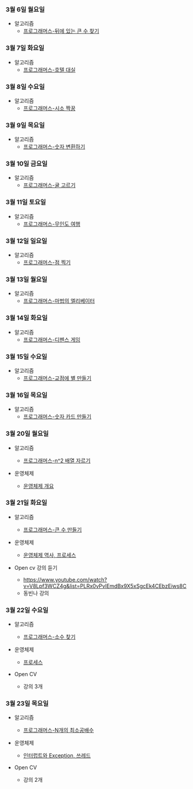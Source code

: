### 3월 6일 월요일

- 알고리즘
  - [프로그래머스-뒤에 있는 큰 수 찾기](https://github.com/sc303030/algorithm_practice/blob/ecaafaa14329285603c1285858357d428436ec48/%ED%94%84%EB%A1%9C%EA%B7%B8%EB%9E%98%EB%A8%B8%EC%8A%A4/%5B%ED%94%84%EB%A1%9C%EA%B7%B8%EB%9E%98%EB%A8%B8%EC%8A%A4%5D%20%EB%92%A4%EC%97%90%20%EC%9E%88%EB%8A%94%20%ED%81%B0%20%EC%88%98%20%EC%B0%BE%EA%B8%B0.md)

### 3월 7일 화요일

- 알고리즘
  - [프로그래머스-호텔 대실](https://github.com/sc303030/algorithm_practice/blob/1deef6204618de459d90a6063101ba872d080c09/%ED%94%84%EB%A1%9C%EA%B7%B8%EB%9E%98%EB%A8%B8%EC%8A%A4/%5B%ED%94%84%EB%A1%9C%EA%B7%B8%EB%9E%98%EB%A8%B8%EC%8A%A4%5D%20%ED%98%B8%ED%85%94%20%EB%8C%80%EC%8B%A4%20%ED%8C%8C%EC%9D%B4%EC%8D%AC.md)

### 3월 8일 수요일

- 알고리즘
  - [프로그래머스-시소 짝꿍](https://github.com/sc303030/algorithm_practice/blob/bc92554914a654da97ca6046e41abc171b3803eb/%ED%94%84%EB%A1%9C%EA%B7%B8%EB%9E%98%EB%A8%B8%EC%8A%A4/%5B%ED%94%84%EB%A1%9C%EA%B7%B8%EB%9E%98%EB%A8%B8%EC%8A%A4%5D%20%EC%8B%9C%EC%86%8C%20%EC%A7%9D%EA%BF%8D.md)

### 3월 9일 목요일

- 알고리즘
  - [프로그래머스-숫자 변환하기](https://github.com/sc303030/algorithm_practice/blob/5af28a210a49a1dd04cabfac0a8ac95c26de9269/%ED%94%84%EB%A1%9C%EA%B7%B8%EB%9E%98%EB%A8%B8%EC%8A%A4/%5B%ED%94%84%EB%A1%9C%EA%B7%B8%EB%9E%98%EB%A8%B8%EC%8A%A4%5D%20%EC%88%AB%EC%9E%90%20%EB%B3%80%ED%99%98%ED%95%98%EA%B8%B0.md)

### 3월 10일 금요일

- 알고리즘
  - [프로그래머스-귤 고르기](https://github.com/sc303030/algorithm_practice/blob/ecf996399bff86b73a1b85a873105737cde23c68/%ED%94%84%EB%A1%9C%EA%B7%B8%EB%9E%98%EB%A8%B8%EC%8A%A4/%5B%ED%94%84%EB%A1%9C%EA%B7%B8%EB%9E%98%EB%A8%B8%EC%8A%A4%5D%20%EA%B7%A4%20%EA%B3%A0%EB%A5%B4%EA%B8%B0%20%ED%8C%8C%EC%9D%B4%EC%8D%AC.md)

### 3월 11일 토요일

- 알고리즘
  - [프로그래머스-무인도 여행](https://github.com/sc303030/algorithm_practice/blob/6f6c32c5ed2de16b7ed05419f12d38c342d7d95a/%ED%94%84%EB%A1%9C%EA%B7%B8%EB%9E%98%EB%A8%B8%EC%8A%A4/%5B%ED%94%84%EB%A1%9C%EA%B7%B8%EB%9E%98%EB%A8%B8%EC%8A%A4%5D%20%EB%AC%B4%EC%9D%B8%EB%8F%84%20%EC%97%AC%ED%96%89%20%ED%8C%8C%EC%9D%B4%EC%8D%AC.md)

### 3월 12일 일요일

- 알고리즘
  - [프로그래머스-점 찍기](https://github.com/sc303030/algorithm_practice/blob/409470300b4e2306a4bba2e9ae0ed1d50566eb41/%ED%94%84%EB%A1%9C%EA%B7%B8%EB%9E%98%EB%A8%B8%EC%8A%A4/%5B%ED%94%84%EB%A1%9C%EA%B7%B8%EB%9E%98%EB%A8%B8%EC%8A%A4%5D%20%EC%A0%90%20%EC%B0%8D%EA%B8%B0%20%ED%8C%8C%EC%9D%B4%EC%8D%AC.md)

### 3월 13일 월요일

- 알고리즘
  - [프로그래머스-마법의 엘리베이터](https://github.com/sc303030/algorithm_practice/blob/bb4b48059ed7e6f465f3beae69e2f4a5df393929/%ED%94%84%EB%A1%9C%EA%B7%B8%EB%9E%98%EB%A8%B8%EC%8A%A4/%5B%ED%94%84%EB%A1%9C%EA%B7%B8%EB%9E%98%EB%A8%B8%EC%8A%A4%5D%20%EB%A7%88%EB%B2%95%EC%9D%98%20%EC%97%98%EB%A6%AC%EB%B2%A0%EC%9D%B4%ED%84%B0%20%ED%8C%8C%EC%9D%B4%EC%8D%AC.md)

### 3월 14일 화요일

- 알고리즘
  - [프로그래머스-디펜스 게임](https://github.com/sc303030/algorithm_practice/blob/9338bcafbd2086e2691fa1f974a0e908580edf60/%ED%94%84%EB%A1%9C%EA%B7%B8%EB%9E%98%EB%A8%B8%EC%8A%A4/%5B%ED%94%84%EB%A1%9C%EA%B7%B8%EB%9E%98%EB%A8%B8%EC%8A%A4%5D%20%EB%94%94%ED%8E%9C%EC%8A%A4%20%EA%B2%8C%EC%9E%84%20%ED%8C%8C%EC%9D%B4%EC%8D%AC.md)

### 3월 15일 수요일

- 알고리즘
  - [프로그래머스-교점에 별 만들기](https://github.com/sc303030/algorithm_practice/blob/fad3e63cde02e86d7ee5400f20374ce0713598e0/%ED%94%84%EB%A1%9C%EA%B7%B8%EB%9E%98%EB%A8%B8%EC%8A%A4/%5B%ED%94%84%EB%A1%9C%EA%B7%B8%EB%9E%98%EB%A8%B8%EC%8A%A4%5D%20%EA%B5%90%EC%A0%90%EC%97%90%20%EB%B3%84%20%EB%A7%8C%EB%93%A4%EA%B8%B0%20%ED%8C%8C%EC%9D%B4%EC%8D%AC.md)

### 3월 16일 목요일

- 알고리즘
  - [프로그래머스-숫자 카드 만들기](https://github.com/sc303030/algorithm_practice/blob/ec26cbffaebff0c6fc9411fa82383ae48c7de728/%ED%94%84%EB%A1%9C%EA%B7%B8%EB%9E%98%EB%A8%B8%EC%8A%A4/%5B%ED%94%84%EB%A1%9C%EA%B7%B8%EB%9E%98%EB%A8%B8%EC%8A%A4%5D%20%EC%88%AB%EC%9E%90%20%EC%B9%B4%EB%93%9C%20%EB%82%98%EB%88%84%EA%B8%B0%20%ED%8C%8C%EC%9D%B4%EC%8D%AC.md)

### 3월 20일 월요일

- 알고리즘
  -  [프로그래머스-n^2 배열 자르기](https://github.com/sc303030/algorithm_practice/blob/61220eed8b63f12ce81a60b6f38bac933f9a25e9/%ED%94%84%EB%A1%9C%EA%B7%B8%EB%9E%98%EB%A8%B8%EC%8A%A4/%5B%ED%94%84%EB%A1%9C%EA%B7%B8%EB%9E%98%EB%A8%B8%EC%8A%A4%5D%20n%5E2%20%EB%B0%B0%EC%97%B4%20%EC%9E%90%EB%A5%B4%EA%B8%B0%20%ED%8C%8C%EC%9D%B4%EC%8D%AC.md)

- 운영체제
  - [운영체제 개요](https://www.youtube.com/watch?v=6Q5Gb1fxNMk&t=2324s)

### 3월 21일 화요일

- 알고리즘
  - [프로그래머스-큰 수 만들기](https://github.com/sc303030/algorithm_practice/blob/9ba3512758baf3c56f5305601aef8174dab0fbf9/%ED%94%84%EB%A1%9C%EA%B7%B8%EB%9E%98%EB%A8%B8%EC%8A%A4/%5B%ED%94%84%EB%A1%9C%EA%B7%B8%EB%9E%98%EB%A8%B8%EC%8A%A4%5D%20%ED%81%B0%20%EC%88%98%20%EB%A7%8C%EB%93%A4%EA%B8%B0%20%ED%8C%8C%EC%9D%B4%EC%8D%AC.md)

- 운영체제
  - [운영체제 역사, 프로세스](https://www.youtube.com/watch?v=JaP6jnvE3RE)

- Open cv 강의 듣기
  - https://www.youtube.com/watch?v=V8Lpf3WCZ4g&list=PLRx0vPvlEmdBx9X5xSgcEk4CEbzEiws8C
  - 동빈나 강의

### 3월 22일 수요일

- 알고리즘
  - [프로그래머스-소수 찾기](https://github.com/sc303030/algorithm_practice/blob/f35aefc04e8ac621ceacb9ffc5bee5068729c0be/%ED%94%84%EB%A1%9C%EA%B7%B8%EB%9E%98%EB%A8%B8%EC%8A%A4/%5B%ED%94%84%EB%A1%9C%EA%B7%B8%EB%9E%98%EB%A8%B8%EC%8A%A4%5D%20%EC%86%8C%EC%88%98%20%EC%B0%BE%EA%B8%B0%20%ED%8C%8C%EC%9D%B4%EC%8D%AC.md)

- 운영체제
  - [프로세스](https://www.youtube.com/watch?v=_NQrpp00OqY)
- Open CV
  - 강의 3개

### 3월 23일 목요일

- 알고리즘
  - [프로그래머스-N개의 최소공배수](https://github.com/sc303030/algorithm_practice/blob/9f9dbe9c7378945c371d09e353ede65ea127e085/%ED%94%84%EB%A1%9C%EA%B7%B8%EB%9E%98%EB%A8%B8%EC%8A%A4/%5B%ED%94%84%EB%A1%9C%EA%B7%B8%EB%9E%98%EB%A8%B8%EC%8A%A4%5D%20N%EA%B0%9C%EC%9D%98%20%EC%B5%9C%EC%86%8C%EA%B3%B5%EB%B0%B0%EC%88%98%20%ED%8C%8C%EC%9D%B4%EC%8D%AC.md)

- 운영체제
  - [인터럽트와 Exception, 쓰레드](https://www.youtube.com/watch?v=MCJvDdhJW_Y&t=2480s)

- Open CV
  - 강의 2개